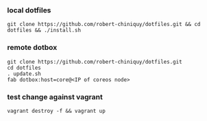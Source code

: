 ### local dotfiles
`git clone https://github.com/robert-chiniquy/dotfiles.git && cd dotfiles && ./install.sh`
### remote dotbox
```
git clone https://github.com/robert-chiniquy/dotfiles.git
cd dotfiles
. update.sh
fab dotbox:host=core@<IP of coreos node>
```
### test change against vagrant
`vagrant destroy -f && vagrant up`